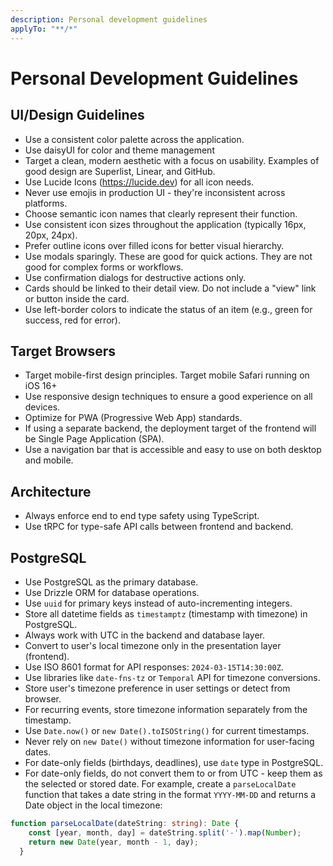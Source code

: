 ```yaml
---
description: Personal development guidelines
applyTo: "**/*"
---
```


# Personal Development Guidelines

## UI/Design Guidelines

- Use a consistent color palette across the application.
- Use daisyUI for color and theme management
- Target a clean, modern aesthetic with a focus on usability. Examples of good design are Superlist, Linear, and GitHub.
- Use Lucide Icons (https://lucide.dev) for all icon needs.
- Never use emojis in production UI - they're inconsistent across platforms.
- Choose semantic icon names that clearly represent their function.
- Use consistent icon sizes throughout the application (typically 16px, 20px, 24px).
- Prefer outline icons over filled icons for better visual hierarchy.
- Use modals sparingly. These are good for quick actions. They are not good for complex forms or workflows.
- Use confirmation dialogs for destructive actions only.
- Cards should be linked to their detail view. Do not include a "view" link or button inside the card.
- Use left-border colors to indicate the status of an item (e.g., green for success, red for error).

## Target Browsers

- Target mobile-first design principles. Target mobile Safari running on iOS 16+
- Use responsive design techniques to ensure a good experience on all devices.
- Optimize for PWA (Progressive Web App) standards.
- If using a separate backend, the deployment target of the frontend will be Single Page Application (SPA).
- Use a navigation bar that is accessible and easy to use on both desktop and mobile.

## Architecture

- Always enforce end to end type safety using TypeScript.
- Use tRPC for type-safe API calls between frontend and backend.

## PostgreSQL

- Use PostgreSQL as the primary database.
- Use Drizzle ORM for database operations.
- Use `uuid` for primary keys instead of auto-incrementing integers.
- Store all datetime fields as `timestamptz` (timestamp with timezone) in PostgreSQL.
- Always work with UTC in the backend and database layer.
- Convert to user's local timezone only in the presentation layer (frontend).
- Use ISO 8601 format for API responses: `2024-03-15T14:30:00Z`.
- Use libraries like `date-fns-tz` or `Temporal` API for timezone conversions.
- Store user's timezone preference in user settings or detect from browser.
- For recurring events, store timezone information separately from the timestamp.
- Use `Date.now()` or `new Date().toISOString()` for current timestamps.
- Never rely on `new Date()` without timezone information for user-facing dates.
- For date-only fields (birthdays, deadlines), use `date` type in PostgreSQL.
- For date-only fields, do not convert them to or from UTC - keep them as the selected or stored date. For example, create a `parseLocalDate` function that takes a date string in the format `YYYY-MM-DD` and returns a Date object in the local timezone:

```typescript
function parseLocalDate(dateString: string): Date {
    const [year, month, day] = dateString.split('-').map(Number);
    return new Date(year, month - 1, day);
  }
```
